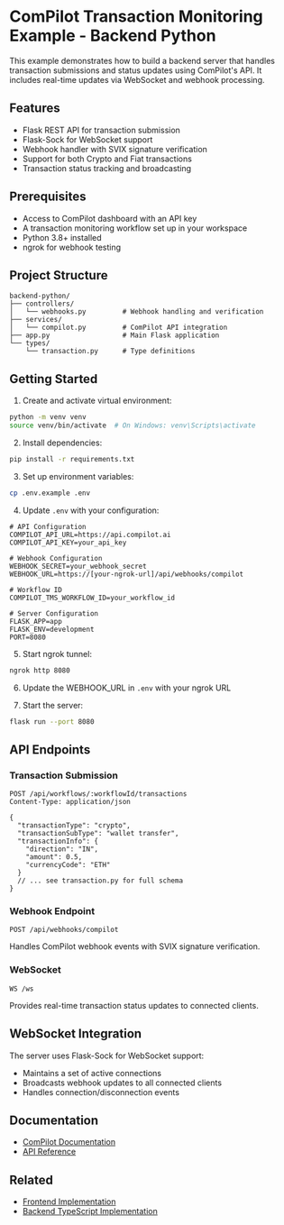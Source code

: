 ComPilot Transaction Monitoring Example - Backend Python
====================================================

This example demonstrates how to build a backend server that handles transaction submissions and status updates using ComPilot's API. It includes real-time updates via WebSocket and webhook processing.

## Features

- Flask REST API for transaction submission
- Flask-Sock for WebSocket support
- Webhook handler with SVIX signature verification
- Support for both Crypto and Fiat transactions
- Transaction status tracking and broadcasting

## Prerequisites

- Access to ComPilot dashboard with an API key
- A transaction monitoring workflow set up in your workspace
- Python 3.8+ installed
- ngrok for webhook testing

## Project Structure

```
backend-python/
├── controllers/
│   └── webhooks.py         # Webhook handling and verification
├── services/
│   └── compilot.py         # ComPilot API integration
├── app.py                  # Main Flask application
└── types/
    └── transaction.py      # Type definitions
```

## Getting Started

1. Create and activate virtual environment:
```bash
python -m venv venv
source venv/bin/activate  # On Windows: venv\Scripts\activate
```

2. Install dependencies:
```bash
pip install -r requirements.txt
```

3. Set up environment variables:
```bash
cp .env.example .env
```

4. Update `.env` with your configuration:
```env
# API Configuration
COMPILOT_API_URL=https://api.compilot.ai
COMPILOT_API_KEY=your_api_key

# Webhook Configuration
WEBHOOK_SECRET=your_webhook_secret
WEBHOOK_URL=https://[your-ngrok-url]/api/webhooks/compilot

# Workflow ID
COMPILOT_TMS_WORKFLOW_ID=your_workflow_id

# Server Configuration
FLASK_APP=app
FLASK_ENV=development
PORT=8080
```

5. Start ngrok tunnel:
```bash
ngrok http 8080
```

6. Update the WEBHOOK_URL in `.env` with your ngrok URL

7. Start the server:
```bash
flask run --port 8080
```

## API Endpoints

### Transaction Submission
```http
POST /api/workflows/:workflowId/transactions
Content-Type: application/json

{
  "transactionType": "crypto",
  "transactionSubType": "wallet transfer",
  "transactionInfo": {
    "direction": "IN",
    "amount": 0.5,
    "currencyCode": "ETH"
  }
  // ... see transaction.py for full schema
}
```

### Webhook Endpoint
```http
POST /api/webhooks/compilot
```
Handles ComPilot webhook events with SVIX signature verification.

### WebSocket
```
WS /ws
```
Provides real-time transaction status updates to connected clients.

## WebSocket Integration

The server uses Flask-Sock for WebSocket support:
- Maintains a set of active connections
- Broadcasts webhook updates to all connected clients
- Handles connection/disconnection events

## Documentation

- [ComPilot Documentation](https://docs.compilot.ai)
- [API Reference](https://docs.compilot.ai/developing/api/)

## Related

- [Frontend Implementation](../frontend)
- [Backend TypeScript Implementation](../backend-typescript) 
